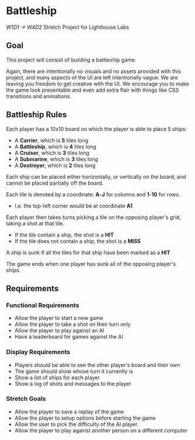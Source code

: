 # Battleship

_W1D1 -> W4D2_ Stretch Project for Lighthouse Labs

## Goal

This project will consist of building a battleship game.

Again, there are intentionally no visuals and no assets provided with this project, and many aspects of the UI are left intentionally vague. We are leaving you freedom to get creative with the UI. We encourage you to make the game look presentable and even add extra flair with things like CSS transitions and animations.

## Battleship Rules

Each player has a 10x10 board on which the player is able to place 5 ships:

- A **Carrier**, which is **5** tiles long
- A **Battleship**, which is **4** tiles long
- A **Cruiser**, which is **3** tiles long
- A **Submarine**, which is **3** tiles long
- A **Destroyer**, which is **2** tiles long

Each ship can be placed either horizontally, or vertically on the board, and cannot be placed partially off the board.

Each tile is denoted by a coordinate: **A**-**J** for columns and **1**-**10** for rows.

- I.e. the top-left corner would be at coordinate **A1**

Each player then takes turns picking a tile on the opposing player's grid, taking a shot at that tile.

- If the tile contain a ship, the shot is a **HIT**
- If the tile does not contain a ship, the shot is a **MISS**

A ship is sunk if all the tiles for that ship have been marked as a **HIT**

The game ends when one player has sunk all of the opposing player's ships.

## Requirements

### Functional Requirements

- Allow the player to start a new game
- Allow the player to take a shot on their turn only
- Allow the player to play against an AI
- Have a leaderboard for games against the AI

### Display Requirements

- Players should be able to see the other player's board and their own
- The game should show whose turn it currently is
- Show a list of ships for each player
- Show a log of shots and messages to the player

### Stretch Goals

- Allow the player to save a replay of the game
- Allow the player to setup options before starting the game
- Allow the user to pick the difficulty of the AI player.
- Allow the player to play against another person on a different computer
